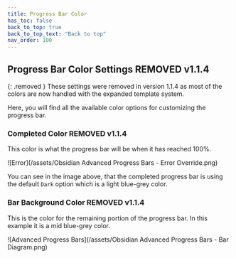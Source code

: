 ```yaml
---
title: Progress Bar Color
has_toc: false
back_to_top: true
back_to_top_text: "Back to top"
nav_order: 100
---
```


## Progress Bar Color Settings <span class="label label-red badge">REMOVED v1.1.4</span>

{: .removed }
These settings were removed in version 1.1.4 as most of the colors are now handled with the expanded template system.

Here, you will find all the available color options for customizing the progress bar.

### Completed Color <span class="label label-red badge">REMOVED v1.1.4</span>
This color is what the progress bar will be when it has reached 100%.

![Error](/assets/Obsidian Advanced Progress Bars - Error Override.png)

You can see in the image above, that the completed progress bar is using the default `Dark` option which is a light blue-grey color.

### Bar Background Color <span class="label label-red badge">REMOVED v1.1.4</span>
This is the color for the remaining portion of the progress bar.
In this example it is a mid blue-grey color.

![Advanced Progress Bars](/assets/Obsidian Advanced Progress Bars - Bar Diagram.png)
